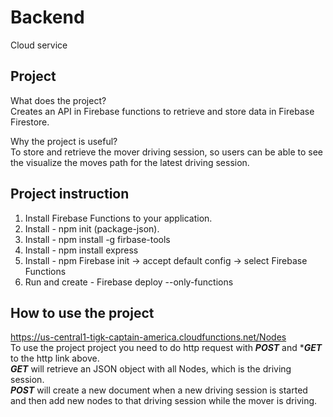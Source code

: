 # Backend
Cloud service

## Project 
What does the project?<br/>
Creates an API in Firebase functions to retrieve and store data in Firebase Firestore. 

Why the project is useful?<br/>
To store and retrieve the mover driving session, so users can be able to see the visualize the moves path for the latest driving session.

## Project instruction
1. Install Firebase Functions to your application.
2. Install - npm init (package-json). 
3. Install - npm install -g firbase-tools
4. Install - npm install express
5. Install - npm Firebase init -> accept default config -> select Firebase Functions
6. Run and create - Firebase deploy --only-functions

## How to use the project
https://us-central1-tigk-captain-america.cloudfunctions.net/Nodes </br>
To use the project project you need to do http request with ***POST*** and ****GET*** to the http link above.<br/>
***GET*** will retrieve an JSON object with all Nodes, which is the driving session.<br/>
***POST*** will create a new document when a new driving session is started and then add new nodes to that driving session while the mover is driving.   
